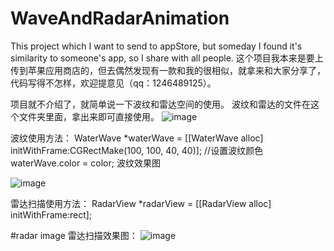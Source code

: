 # WaveAndRadarAnimation

This project which I want to send to appStore, but someday I found it's similarity to someone's app,
so I share with all people.
这个项目我本来是要上传到苹果应用商店的，但去偶然发现有一款和我的很相似，就拿来和大家分享了，代码写得不怎样，欢迎提意见（qq：1246489125）。

项目就不介绍了，就简单说一下波纹和雷达空间的使用。
波纹和雷达的文件在这个文件夹里面，拿出来即可直接使用。
![image](https://github.com/MingQW/WaveAndRadarAnimation/blob/master/QQ20190109-175113.png?raw=true)

波纹使用方法：
WaterWave *waterWave = [[WaterWave alloc] initWithFrame:CGRectMake(100, 100, 40, 40)];
//设置波纹颜色
waterWave.color = color;
波纹效果图


![image](https://github.com/MingQW/WaveAndRadarAnimation/blob/master/QQ20190109-104020.png?raw=true)

雷达扫描使用方法：
RadarView *radarView = [[RadarView alloc] initWithFrame:rect];

#radar image
雷达扫描效果图：
![image](https://github.com/MingQW/WaveAndRadarAnimation/blob/master/QQ20190109-104117.png?raw=true)

